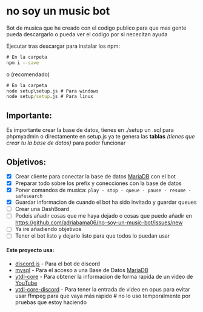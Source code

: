# no soy un music bot
Bot de musica que he creado con el codigo publico para que mas gente pueda descargarlo o pueda ver el codigo por si nececitan ayuda

Ejecutar tras descargar para instalar los npm:
```cmd
# En la carpeta
npm i --save
```
o (recomendado)
```cmd
# En la carpeta
node setup\setup.js # Para windows
node setup/setup.js # Para linux
```

## Importante:
Es importante crear la base de datos, tienes en ./setup un .sql para phpmyadmin o directamente en setup.js ya te genera las **tablas** *(tienes que crear tu la base de datos)* para poder funcionar

## Objetivos:

- [x] Crear cliente para conectar la base de datos [MariaDB](https://mariadb.org/) con el bot
- [x] Preparar todo sobre los prefix y conecciones con la base de datos
- [x] Poner comandos de musica: `play - stop - queue - pause - resume - safesearch`
- [x] Guardar informacion de cuando el bot ha sido invitado y guardar queues
- [ ] Crear una DashBoard
- [ ] Podeis añadir cosas que me haya dejado o cosas que puedo añadir en https://github.com/adriabama06/no-soy-un-music-bot/issues/new
- [ ] Ya ire añadiendo objetivos
- [ ] Tener el bot listo y dejarlo listo para que todos lo puedan usar

#### Este proyecto usa:

- [discord.js](https://github.com/discordjs/discord.js) - Para el bot de discord
- [mysql](https://github.com/mysqljs/mysql) - Para el acceso a una Base de Datos [MariaDB](https://mariadb.org/)
- [ytdl-core](https://github.com/fent/node-ytdl-core) - Para obtener la informacion de forma rapida de un video de [YouTube](https://www.youtube.com/watch?v=dQw4w9WgXcQ)
- [ytdl-core-discord](https://github.com/amishshah/ytdl-core-discord) - Para tener la entrada de video en opus para evitar usar ffmpeg para que vaya más rapido # no lo uso temporalmente por pruebas que estoy haciendo

